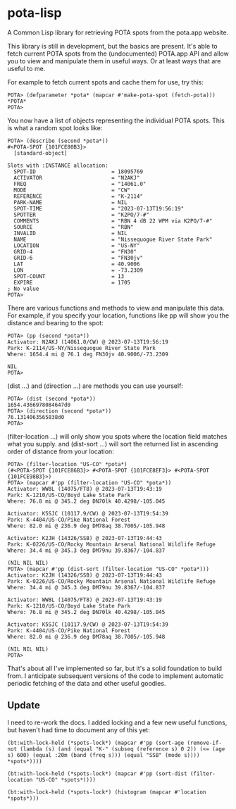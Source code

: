 # pota-lisp
A Common Lisp library for retrieving POTA spots from the pota.app website.

This library is still in development, but the basics are present. It's able to fetch current POTA spots from the (undocumented) POTA.app API and allow you to view and manipulate them in useful ways. Or at least ways that are useful to me.

For example to fetch current spots and cache them for use, try this:

```
POTA> (defparameter *pota* (mapcar #'make-pota-spot (fetch-pota)))
*POTA*
POTA> 
```

You now have a list of objects representing the individual POTA spots. This is what a random spot looks like:

```
POTA> (describe (second *pota*))
#<POTA-SPOT {101FCE80B3}>
  [standard-object]

Slots with :INSTANCE allocation:
  SPOT-ID                        = 18095769
  ACTIVATOR                      = "N2AKJ"
  FREQ                           = "14061.0"
  MODE                           = "CW"
  REFERENCE                      = "K-2114"
  PARK-NAME                      = NIL
  SPOT-TIME                      = "2023-07-13T19:56:19"
  SPOTTER                        = "K2PO/7-#"
  COMMENTS                       = "RBN 4 dB 22 WPM via K2PO/7-#"
  SOURCE                         = "RBN"
  INVALID                        = NIL
  NAME                           = "Nissequogue River State Park"
  LOCATION                       = "US-NY"
  GRID-4                         = "FN30"
  GRID-6                         = "FN30jv"
  LAT                            = 40.9006
  LON                            = -73.2309
  SPOT-COUNT                     = 13
  EXPIRE                         = 1705
; No value
POTA> 
```

There are various functions and methods to view and manipulate this data. For example, if you specify your location, functions like pp will show you the distance and bearing to the spot:

```
POTA> (pp (second *pota*))
Activator: N2AKJ (14061.0/CW) @ 2023-07-13T19:56:19
Park: K-2114/US-NY/Nissequogue River State Park
Where: 1654.4 mi @ 76.1 deg FN30jv 40.9006/-73.2309

NIL
POTA> 
```

(dist ...) and (direction ...) are methods you can use yourself:

```
POTA> (dist (second *pota*))
1654.4366978084647d0
POTA> (direction (second *pota*))
76.1314063565838d0
POTA> 
```

(filter-location ...) will only show you spots where the location field matches what you supply. and (dist-sort ...) will sort the returned list in ascending order of distance from your location:

```
POTA> (filter-location "US-CO" *pota*)
(#<POTA-SPOT {101FCE86B3}> #<POTA-SPOT {101FCE8EF3}> #<POTA-SPOT {101FCE98B3}>)
POTA> (mapcar #'pp (filter-location "US-CO" *pota*))
Activator: WW8L (14075/FT8) @ 2023-07-13T19:43:19
Park: K-1210/US-CO/Boyd Lake State Park
Where: 76.8 mi @ 345.2 deg DN70lk 40.4298/-105.045

Activator: K5SJC (10117.9/CW) @ 2023-07-13T19:54:39
Park: K-4404/US-CO/Pike National Forest
Where: 82.0 mi @ 236.9 deg DM78aq 38.7005/-105.948

Activator: K2JH (14326/SSB) @ 2023-07-13T19:44:43
Park: K-0226/US-CO/Rocky Mountain Arsenal National Wildlife Refuge
Where: 34.4 mi @ 345.3 deg DM79nu 39.8367/-104.837

(NIL NIL NIL)
POTA> (mapcar #'pp (dist-sort (filter-location "US-CO" *pota*)))
Activator: K2JH (14326/SSB) @ 2023-07-13T19:44:43
Park: K-0226/US-CO/Rocky Mountain Arsenal National Wildlife Refuge
Where: 34.4 mi @ 345.3 deg DM79nu 39.8367/-104.837

Activator: WW8L (14075/FT8) @ 2023-07-13T19:43:19
Park: K-1210/US-CO/Boyd Lake State Park
Where: 76.8 mi @ 345.2 deg DN70lk 40.4298/-105.045

Activator: K5SJC (10117.9/CW) @ 2023-07-13T19:54:39
Park: K-4404/US-CO/Pike National Forest
Where: 82.0 mi @ 236.9 deg DM78aq 38.7005/-105.948

(NIL NIL NIL)
POTA> 
```

That's about all I've implemented so far, but it's a solid foundation to build from. I anticipate subsequent versions of the code to implement automatic periodic fetching of the data and other useful goodies.

## Update

I need to re-work the docs. I added locking and a few new useful functions, but haven't had time to document any of this yet:

````
(bt:with-lock-held (*spots-lock*) (mapcar #'pp (sort-age (remove-if-not (lambda (s) (and (equal "K-" (subseq (reference s) 0 2)) (<= (age s) 600) (equal :20m (band (freq s))) (equal "SSB" (mode s)))) *spots*))))
````

````
(bt:with-lock-held (*spots-lock*) (mapcar #'pp (sort-dist (filter-location "US-CO" *spots*))))
````

````
(bt:with-lock-held (*spots-lock*) (histogram (mapcar #'location *spots*)))
````
